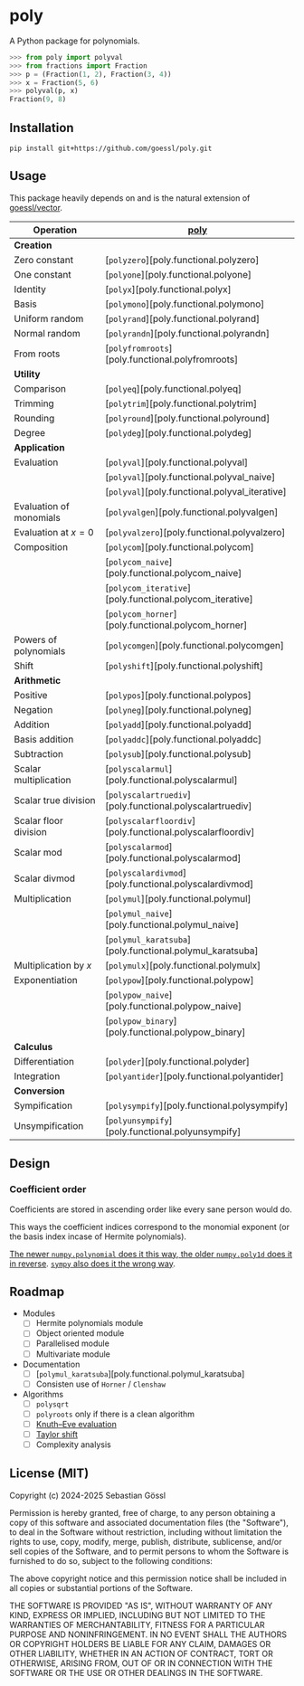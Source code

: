 # poly

A Python package for polynomials.
```python
>>> from poly import polyval
>>> from fractions import Fraction
>>> p = (Fraction(1, 2), Fraction(3, 4))
>>> x = Fraction(5, 6)
>>> polyval(p, x)
Fraction(9, 8)
```

## Installation

```
pip install git+https://github.com/goessl/poly.git
```

## Usage

This package heavily depends on and is the natural extension of [goessl/vector](https://goessl.github.io/vector).

| Operation               | [poly](functional.md)                                      |
| ----------------------- | ---------------------------------------------------------- |
| **Creation**            |                                                            |
| Zero constant           | [`polyzero`][poly.functional.polyzero]                     |
| One constant            | [`polyone`][poly.functional.polyone]                       |
| Identity                | [`polyx`][poly.functional.polyx]                           |
| Basis                   | [`polymono`][poly.functional.polymono]                     |
| Uniform random          | [`polyrand`][poly.functional.polyrand]                     |
| Normal random           | [`polyrandn`][poly.functional.polyrandn]                   |
| From roots              | [`polyfromroots`][poly.functional.polyfromroots]           |
| **Utility**             |                                                            |
| Comparison              | [`polyeq`][poly.functional.polyeq]                         |
| Trimming                | [`polytrim`][poly.functional.polytrim]                     |
| Rounding                | [`polyround`][poly.functional.polyround]                   |
| Degree                  | [`polydeg`][poly.functional.polydeg]                       |
| **Application**         |                                                            |
| Evaluation              | [`polyval`][poly.functional.polyval]                       |
|                         | [`polyval`][poly.functional.polyval_naive]                 |
|                         | [`polyval`][poly.functional.polyval_iterative]             |
| Evaluation of monomials | [`polyvalgen`][poly.functional.polyvalgen]                 |
| Evaluation at $x=0$     | [`polyvalzero`][poly.functional.polyvalzero]               |
| Composition             | [`polycom`][poly.functional.polycom]                       |
|                         | [`polycom_naive`][poly.functional.polycom_naive]           |
|                         | [`polycom_iterative`][poly.functional.polycom_iterative]   |
|                         | [`polycom_horner`][poly.functional.polycom_horner]         |
| Powers of polynomials   | [`polycomgen`][poly.functional.polycomgen]                 |
| Shift                   | [`polyshift`][poly.functional.polyshift]                   |
| **Arithmetic**          |                                                            |
| Positive                | [`polypos`][poly.functional.polypos]                       |
| Negation                | [`polyneg`][poly.functional.polyneg]                       |
| Addition                | [`polyadd`][poly.functional.polyadd]                       |
| Basis addition          | [`polyaddc`][poly.functional.polyaddc]                     |
| Subtraction             | [`polysub`][poly.functional.polysub]                       |
| Scalar multiplication   | [`polyscalarmul`][poly.functional.polyscalarmul]           |
| Scalar true division    | [`polyscalartruediv`][poly.functional.polyscalartruediv]   |
| Scalar floor division   | [`polyscalarfloordiv`][poly.functional.polyscalarfloordiv] |
| Scalar mod              | [`polyscalarmod`][poly.functional.polyscalarmod]           |
| Scalar divmod           | [`polyscalardivmod`][poly.functional.polyscalardivmod]     |
| Multiplication          | [`polymul`][poly.functional.polymul]                       |
|                         | [`polymul_naive`][poly.functional.polymul_naive]           |
|                         | [`polymul_karatsuba`][poly.functional.polymul_karatsuba]   |
| Multiplication by $x$   | [`polymulx`][poly.functional.polymulx]                     |
| Exponentiation          | [`polypow`][poly.functional.polypow]                       |
|                         | [`polypow_naive`][poly.functional.polypow_naive]           |
|                         | [`polypow_binary`][poly.functional.polypow_binary]         |
| **Calculus**            |                                                            |
| Differentiation         | [`polyder`][poly.functional.polyder]                       |
| Integration             | [`polyantider`][poly.functional.polyantider]               |
| **Conversion**          |                                                            |
| Sympification           | [`polysympify`][poly.functional.polysympify]               |
| Unsympification         | [`polyunsympify`][poly.functional.polyunsympify]           |

## Design

### Coefficient order

Coefficients are stored in ascending order like every sane person would do.

This ways the coefficient indices correspond to the monomial exponent (or the basis index incase of Hermite polynomials).

[The newer `numpy.polynomial` does it this way, the older `numpy.poly1d` does it in reverse](https://numpy.org/doc/stable/reference/routines.polynomials.html#transition-guide). [`sympy` also does it the wrong way](https://docs.sympy.org/latest/modules/polys/reference.html#sympy.polys.polytools.Poly.coeffs). 

## Roadmap

- Modules
  - [ ] Hermite polynomials module
  - [ ] Object oriented module
  - [ ] Parallelised module
  - [ ] Multivariate module
- Documentation
  - [ ] [`polymul_karatsuba`][poly.functional.polymul_karatsuba]
  - [ ] Consisten use of `Horner` / `Clenshaw`
- Algorithms
  - [ ] `polysqrt`
  - [ ] `polyroots` only if there is a clean algorithm
  - [ ] [Knuth–Eve evaluation](https://en.wikipedia.org/wiki/Knuth–Eve_algorithm)
  - [ ] [Taylor shift](https://math.stackexchange.com/a/694571/1170417)
  - [ ] Complexity analysis

## License (MIT)

Copyright (c) 2024-2025 Sebastian Gössl

Permission is hereby granted, free of charge, to any person obtaining a copy
of this software and associated documentation files (the "Software"), to deal
in the Software without restriction, including without limitation the rights
to use, copy, modify, merge, publish, distribute, sublicense, and/or sell
copies of the Software, and to permit persons to whom the Software is
furnished to do so, subject to the following conditions:

The above copyright notice and this permission notice shall be included in all
copies or substantial portions of the Software.

THE SOFTWARE IS PROVIDED "AS IS", WITHOUT WARRANTY OF ANY KIND, EXPRESS OR
IMPLIED, INCLUDING BUT NOT LIMITED TO THE WARRANTIES OF MERCHANTABILITY,
FITNESS FOR A PARTICULAR PURPOSE AND NONINFRINGEMENT. IN NO EVENT SHALL THE
AUTHORS OR COPYRIGHT HOLDERS BE LIABLE FOR ANY CLAIM, DAMAGES OR OTHER
LIABILITY, WHETHER IN AN ACTION OF CONTRACT, TORT OR OTHERWISE, ARISING FROM,
OUT OF OR IN CONNECTION WITH THE SOFTWARE OR THE USE OR OTHER DEALINGS IN THE
SOFTWARE.
